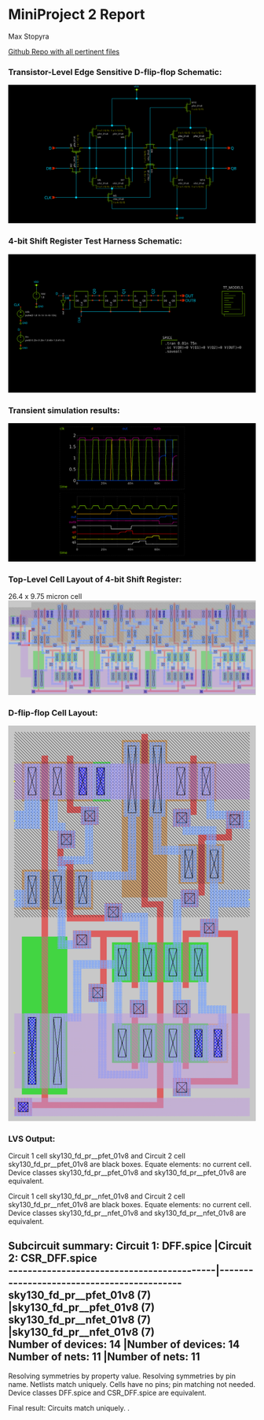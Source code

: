 # MiniProject 2 Report
Max Stopyra

[Github Repo with all pertinent files](https://github.com/mstopyra/MADVLSI_FA23/MP2)

### Transistor-Level Edge Sensitive D-flip-flop Schematic:
![DFF schema](DFF.svg)

### 4-bit Shift Register Test Harness Schematic:
![Test Harness Schematic](4bitShiftReg.svg)

### Transient simulation results:
![Transient simulation results](4bitShiftRegTranSim.svg)

### Top-Level Cell Layout of 4-bit Shift Register:
26.4 x 9.75 micron cell
![Top-Level Cell Layout](4bitshiftregss1.png)

### D-flip-flop Cell Layout:
![D-flip-flop Cell Layout](CSR_DFF.png)

### LVS Output:
Circuit 1 cell sky130_fd_pr__pfet_01v8 and Circuit 2 cell sky130_fd_pr__pfet_01v8 are black boxes.
Equate elements:  no current cell.
Device classes sky130_fd_pr__pfet_01v8 and sky130_fd_pr__pfet_01v8 are equivalent.

Circuit 1 cell sky130_fd_pr__nfet_01v8 and Circuit 2 cell sky130_fd_pr__nfet_01v8 are black boxes.
Equate elements:  no current cell.
Device classes sky130_fd_pr__nfet_01v8 and sky130_fd_pr__nfet_01v8 are equivalent.

Subcircuit summary:
Circuit 1: DFF.spice                       |Circuit 2: CSR_DFF.spice                   
-------------------------------------------|-------------------------------------------
sky130_fd_pr__pfet_01v8 (7)                |sky130_fd_pr__pfet_01v8 (7)                
sky130_fd_pr__nfet_01v8 (7)                |sky130_fd_pr__nfet_01v8 (7)                
Number of devices: 14                      |Number of devices: 14                      
Number of nets: 11                         |Number of nets: 11                         
---------------------------------------------------------------------------------------
Resolving symmetries by property value.
Resolving symmetries by pin name.
Netlists match uniquely.
Cells have no pins;  pin matching not needed.
Device classes DFF.spice and CSR_DFF.spice are equivalent.

Final result: Circuits match uniquely.
.
